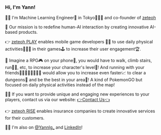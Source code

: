 ### Hi, I'm Yann!
🙇‍♂️ I'm Machine Learning Engineer🤖 in Tokyo🗼🇯🇵 and co-founder of [zeteoh](https://www.zeteoh.com)

💎 Our mission is to redefine human-AI interaction by creating innovative AI-based products. 

👉 [zeteoh PLAY](https://www.zeteoh.com/service-details-game) enables mobile game developers 👩‍💻 to use daily physical activities🚵🏼‍♂️ in their games🕹 to increase their user engagement🏆.
 
🤔 Imagine a RPG🎮 on your phone📲, you would have to walk, climb stairs, run🏃‍♀️, etc, to increase your character's level💪! And running with your friends🏃🏽‍♂️🏃🏽‍♂️🏃‍♀️ would allow you to increase even faster📈 to clear a dungeons🦑 and be the best in your area🌇! A kind of PokemonGO but focused on daily physical activities instead of the map!

👩‍💻 If you want to provide unique and engaging new experiences to your players, contact us via our website: [👉Contact Us👈](https://www.zeteoh.com/contact)

👉 [zeteoh RISE](https://www.zeteoh.com/service-details-insur) enables insurance companies to create innovative services for their customers.

🙋‍♂️ I'm also on [@Yannlg_](https://twitter.com/Yannlg_) and [LinkedIn](https://www.linkedin.com/in/yann-leguilly/)!
